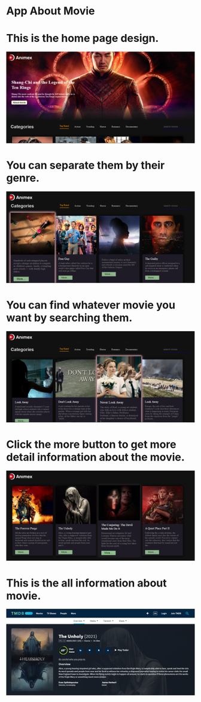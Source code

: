 # App About Movie

# This is the home page design.

<img src="./public/homeMovie.PNG">

# You can separate them by their genre.

<img src="./public/Categories.PNG">

# You can find whatever movie you want by searching them.

<img src="./public/Search.PNG">

# Click the more button to get more detail information about the movie.

<img src="./public/moreInfo.PNG" >

# This is the all information about movie.

<img src="./public/TMD.PNG">
